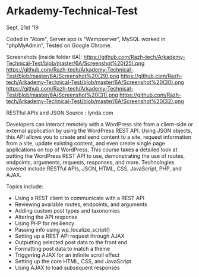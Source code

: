 # Arkademy-Technical-Test
Sept, 21st '19

Coded in "Atom",
Server app is "Wampserver",
MySQL worked in "phpMyAdmin",
Tested on Google Chrome.

Screenshots (inside folder 6A):
https://github.com/Razh-tech/Arkademy-Technical-Test/blob/master/6A/Screenshot%20(25).png
https://github.com/Razh-tech/Arkademy-Technical-Test/blob/master/6A/Screenshot%20(29).png
https://github.com/Razh-tech/Arkademy-Technical-Test/blob/master/6A/Screenshot%20(30).png
https://github.com/Razh-tech/Arkademy-Technical-Test/blob/master/6A/Screenshot%20(31).png
https://github.com/Razh-tech/Arkademy-Technical-Test/blob/master/6A/Screenshot%20(32).png


RESTful APIs and JSON
Source : lynda.com

Developers can interact remotely with a WordPress site from a client-side or external
application by using the WordPress REST API. Using JSON objects, this API allows you to 
create and send content to a site, request information from a site, update existing content, 
and even create single page applications on top of WordPress. This course takes a 
detailed look at putting the WordPress REST API to use, demonstrating the use of routes, 
endpoints, arguments, requests, responses, and more. Technologies covered include 
RESTful APIs, JSON, HTML, CSS, JavaScript, PHP, and AJAX.

Topics include:
- Using a REST client to communicate with a REST API
- Reviewing available routes, endpoints, and arguments
- Adding custom post types and taxonomies
- Altering the API response
- Using PHP for resiliency
- Passing info using wp_localize_script()
- Setting up a REST API request through AJAX
- Outputting selected post data to the front end
- Formatting post data to match a theme
- Triggering AJAX for an infinite scroll effect
- Setting up the core HTML, CSS, and JavaScript
- Using AJAX to load subsequent responses
